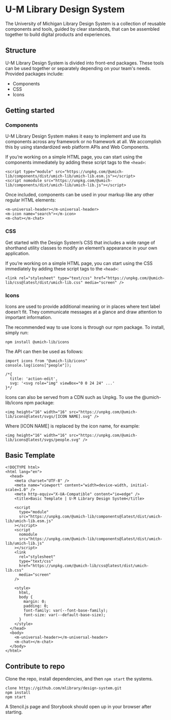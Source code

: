 # U-M Library Design System

The University of Michigan Library Design System is a collection of reusable components and tools, guided by clear standards, that can be assembled together to build digital products and experiences.

## Structure

U-M Library Design System is divided into front-end packages. These tools can be used together or separately depending on your team's needs. Provided packages include:

- Components
- CSS
- Icons

## Getting started

### Components

U-M Library Design System makes it easy to implement and use its components across any framework or no framework at all. We accomplish this by using standardized web platform APIs and Web Components.

If you’re working on a simple HTML page, you can start using the components immediately by adding these script tags to the `<head>`:

```
<script type="module" src="https://unpkg.com/@umich-lib/components/dist/umich-lib/umich-lib.esm.js"></script>
<script nomodule src="https://unpkg.com/@umich-lib/components/dist/umich-lib/umich-lib.js"></script>
```

Once included, components can be used in your markup like any other regular HTML elements:

```
<m-universal-header></m-universal-header>
<m-icon name="search"></m-icon>
<m-chat></m-chat>
```

### CSS

Get started with the Design System’s CSS that includes a wide range of shorthand utility classes to modify an element’s appearance in your own application.

If you’re working on a simple HTML page, you can start using the CSS immediately by adding these script tags to the `<head>`:

```
<link rel="stylesheet" type="text/css" href="https://unpkg.com/@umich-lib/css@latest/dist/umich-lib.css" media="screen" />
```

### Icons

Icons are used to provide additional meaning or in places where text label doesn’t fit. They communicate messages at a glance and draw attention to important information.

The recommended way to use Icons is through our npm package. To install, simply run:

```
npm install @umich-lib/icons
```

The API can then be used as follows:

```
import icons from "@umich-lib/icons"
console.log(icons["people"]);

/*{
  title: 'action-edit',
  svg: '<svg role="img" viewBox="0 0 24 24" ...'
}*/
```

Icons can also be served from a CDN such as Unpkg. To use the @umich-lib/icons npm package:

```
<img height="16" width="16" src="https://unpkg.com/@umich-lib/icons@latest/svgs/[ICON NAME].svg" />
```

Where [ICON NAME] is replaced by the icon name, for example:

```
<img height="16" width="16" src="https://unpkg.com/@umich-lib/icons@latest/svgs/people.svg" />
```

## Basic Template

```
<!DOCTYPE html>
<html lang="en">
  <head>
    <meta charset="UTF-8" />
    <meta name="viewport" content="width=device-width, initial-scale=1.0" />
    <meta http-equiv="X-UA-Compatible" content="ie=edge" />
    <title>Basic Template | U-M Library Design System</title>

    <script
      type="module"
      src="https://unpkg.com/@umich-lib/components@latest/dist/umich-lib/umich-lib.esm.js"
    ></script>
    <script
      nomodule
      src="https://unpkg.com/@umich-lib/components@latest/dist/umich-lib/umich-lib.js"
    ></script>
    <link
      rel="stylesheet"
      type="text/css"
      href="https://unpkg.com/@umich-lib/css@latest/dist/umich-lib.css"
      media="screen"
    />

    <style>
      html,
      body {
        margin: 0;
        padding: 0;
        font-family: var(--font-base-family);
        font-size: var(--default-base-size);
      }
    </style>
  </head>
  <body>
    <m-universal-header></m-universal-header>
    <m-chat></m-chat>
  </body>
</html>
```

## Contribute to repo

Clone the repo, install dependencies, and then `npm start` the systems.

```
clone https://github.com/mlibrary/design-system.git
npm install
npm start
```

A Stencil.js page and Storybook should open up in your browser after starting.
